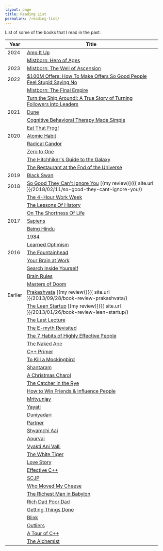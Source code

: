 ```yaml
---
layout: page
title: Reading List
permalink: /reading-list/
---
```


List of some of the books that I read in the past.

| Year    	| Title                                                                                                                                                	|
|---------	|------------------------------------------------------------------------------------------------------------------------------------------------------	|
| 2024    	| [Amp It Up](https://www.amazon.com/Amp-Unlocking-Hypergrowth-Expectations-Intensity/dp/1119836115)                                                              |
|         	| [Mistborn: Hero of Ages](https://www.amazon.com/MISTBORN-BOOK-3-HERO-AGES/dp/B0C4YPRWFS)                                                              |
| 2023    	| [Mistborn: The Well of Ascension](https://www.amazon.com/Well-Ascension-Book-Two-Mistborn-ebook/dp/B000UZQI0Q)                                      	|
| 2022    	| [$100M Offers: How To Make Offers So Good People Feel Stupid Saying No](https://www.amazon.com/100M-Offers-People-Stupid-Saying-ebook/dp/B099QVG1H8) 	|
|         	| [Mistborn: The Final Empire](https://www.amazon.com/Mistborn-Final-Empire-Brandon-Sanderson/dp/0765377136)                                           	|
|         	| [Turn the Ship Around!: A True Story of Turning Followers into Leaders](https://www.amazon.com/Turn-Ship-Around-Turning-Followers/dp/B08V4TFFCK)      |
| 2021    	| [Dune](https://www.amazon.com/Dune-Sequence-Book-1-ebook/dp/B004KA9UXO)                                                                	|
|         	| [Cognitive Behavioral Therapy Made Simple](https://www.amazon.com/-/de/dp/1939754852)                                                                	|
|         	| [Eat That Frog!](https://www.amazon.com/Eat-That-Frog-Great-Procrastinating/dp/162656941X)                                                                	|
| 2020    	| [Atomic Habit](https://www.amazon.com/Atomic-Habits-Proven-Build-Break/dp/0735211299)                                                                	|
|         	| [Radical Candor](https://www.amazon.com/Radical-Candor-Revised-Kick-Ass-Humanity/dp/1250235375)                                                      	|
|         	| [Zero to One](https://www.amazon.com/Zero-One-Notes-Startups-Future/dp/0804139296)                                                                   	|
|         	| [The Hitchhiker's Guide to the Galaxy](https://www.amazon.com/Hitchhikers-Guide-Galaxy-Douglas-Adams/dp/0345418913)                                                                   |
|         	| [The Restaurant at the End of the Universe](https://www.amazon.com/gp/product/B001ODEQCU)                                                                   |
| 2019    	| [Black Swan](https://www.amazon.com/Black-Swan-Improbable-Robustness-Fragility/dp/081297381X)                                                        	|
| 2018    	| [So Good They Can't Ignore You](https://www.amazon.com/gp/product/1455509124) [(my review)]({{ site.url }}/2018/02/11/so-good-they-cant-ignore-you/) 	|
|         	| [The 4-Hour Work Week](https://www.amazon.com/gp/product/0091929113)                                                                                 	|
|         	| [The Lessons Of History](https://www.amazon.com/gp/product/143914995X)                                                                               	|
|         	| [On The Shortness Of Life](https://www.amazon.com/gp/product/B00UMAQLG0)                                                                             	|
| 2017    	| [Sapiens](https://www.amazon.com/gp/product/0062316095)                                                                                              	|
|         	| [Being Hindu](https://www.amazon.com/gp/product/0143425323)                                                                                          	|
|         	| [1984](https://www.amazon.com/gp/product/0451524934)                                                                                                 	|
|         	| [Learned Optimism](https://www.amazon.com/gp/product/1400078393)                                                                                     	|
| 2016    	| [The Fountainhead](https://www.amazon.com/gp/product/0451191153)                                                                                     	|
|         	| [Your Brain at Work](https://www.amazon.com/gp/product/0061771295)                                                                                   	|
|         	| [Search Inside Yourself](https://www.amazon.com/gp/product/0062116932)                                                                               	|
|         	| [Brain Rules](https://www.amazon.com/gp/product/098326337X)                                                                                          	|
|         	| [Masters of Doom](https://www.amazon.com/gp/product/0812972155)                                                                                      	|
| Earlier 	| [Prakashvata](https://www.amazon.in/gp/product/B00IBYD0QS) [(my review)]({{ site.url }}/2013/09/28/book-review-prakashvata/)                         	|
|         	| [The Lean Startup](https://www.amazon.com/gp/product/0307887898) [(my review)]({{ site.url }}/2013/01/26/book-review-lean-startup/)                  	|
|         	| [The Last Lecture](https://www.amazon.com/gp/product/1401323251)                                                                                     	|
|         	| [The E-myth Revisited](https://www.amazon.com/gp/product/0887307280)                                                                                 	|
|         	| [The 7 Habits of Highly Effective People](https://www.amazon.com/gp/product/1451639619)                                                              	|
|         	| [The Naked Ape](https://www.amazon.com/gp/product/0385334303)                                                                                        	|
|         	| [C++ Primer](https://www.amazon.com/gp/product/0321714113)                                                                                           	|
|         	| [To Kill a Mockingbird](https://www.amazon.com/gp/product/0446310786)                                                                                	|
|         	| [Shantaram](https://www.amazon.com/gp/product/0312330537)                                                                                            	|
|         	| [A Christmas Charol](https://www.amazon.com/gp/product/0486268659)                                                                                   	|
|         	| [The Catcher in the Rye](https://www.amazon.com/gp/product/0316769487)                                                                               	|
|         	| [How to Win Friends & Influence People](https://www.amazon.com/gp/product/0671027034)                                                                	|
|         	| [Mrityunjay](https://www.amazon.in/gp/product/8184984111)                                                                                            	|
|         	| [Yayati](https://www.amazon.in/gp/product/8171615880)                                                                                                	|
|         	| [Duniyadari](https://www.amazon.in/gp/product/B00I6ES8NI)                                                                                            	|
|         	| [Partner](https://www.amazon.in/gp/product/8177664298)                                                                                               	|
|         	| [Shyamchi Aai](https://www.amazon.in/gp/product/8177866591)                                                                                          	|
|         	| [Apurvai ](https://www.amazon.in/gp/product/B073M7L3CV)                                                                                              	|
|         	| [Vyakti Ani Valli](https://www.amazon.in/gp/product/8174868984)                                                                                      	|
|         	| [The White Tiger](https://www.amazon.com/gp/product/1416562605)                                                                                      	|
|         	| [Love Story](https://www.amazon.com/gp/product/0380017601)                                                                                           	|
|         	| [Effective C++](https://www.amazon.com/gp/product/0321334876)                                                                                        	|
|         	| [SCJP](https://www.amazon.com/gp/product/0071591060)                                                                                                 	|
|         	| [Who Moved My Cheese](https://www.amazon.com/gp/product/0399144463)                                                                                  	|
|         	| [The Richest Man in Babylon](https://www.amazon.com/gp/product/0451205367)                                                                           	|
|         	| [Rich Dad Poor Dad](https://www.amazon.com/gp/product/1612680011)                                                                                    	|
|         	| [Getting Things Done](https://www.amazon.com/gp/product/0143126563)                                                                                  	|
|         	| [Blink](https://www.amazon.com/gp/product/0316010669)                                                                                                	|
|         	| [Outliers](https://www.amazon.com/gp/product/0316017930)                                                                                             	|
|         	| [A Tour of C++](https://www.amazon.com/gp/product/0321958314)                                                                                        	|
|         	| [The Alchemist](https://www.amazon.com/gp/product/0062315005)                                                                                        	|
